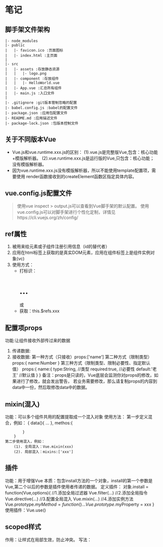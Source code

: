 # 笔记

## 脚手架文件架构
    |- node_modules
    |- public
    |   |- favicon.ico :页面图标
    |   |- index.html :主页面
    |
    |- src
    |   |- assets :存放静态资源
    |   |   |- logo.png
    |   |- component :存放组件
    |   |   |- HelloWorld.vue
    |   |- App.vue :汇总所有组件
    |   |- main.js :入口文件
    |
    |- .gitignore :git版本管制忽略的配置
    |- babel.config.js :babel的配置文件
    |- package.json :应用包配置文件
    |- README.md :应用描述文件
    |- package-lock.json :包版本控制文件

## 关于不同版本Vue
- Vue.js和vue.runtime.xxx.js的区别：
    (1).vue.js是完整版Vue,包含：核心功能+模版解析器。
    (2).vue.runtime.xxx.js是运行版的Vue,只包含：核心功能；没有模版解析器。
- 因为vue.runtime.xxx.js没有模版解析器，所以不能使用template配置项，需要使用
    render函数接收到的createElement函数区指定具体内容。

## vue.config.js配置文件
> 使用vue inspect > output.js可以查看到Vue脚手架的默认配置。
> 使用vue.config.js可以对脚手架进行个性化定制，详情见https://cli.vuejs.org/zh/config/

## ref属性
1. 被用来给元素或子组件注册引用信息（id的替代者）
2. 应用在html标签上获取的是真实DOM元素，应用在组件标签上是组件实例对象(vc)
3. 使用方式：
    - 打标识：<h1 ref="xxx">...</h1> 或 <School ref="xxx"></School>
    - 获取：this.$refs.xxx

## 配置项props
功能:让组件接收外部传过来的数据
1. 传递数据:<Demo name="xxx">
2. 接收数据:
    第一种方式（只接收）props:['name']
    第二种方式（限制类型）
        props:{
            name:Number
        }
    第三种方式（限制类型、限制必要性、指定默认值）
        props:{
            name:{
                type:String, //类型
                required:true, //必要性
                default:'老王' //默认值
            }
        }
    备注：props是只读的，Vue底层会监测你对props的修改，如果进行了修改，就会发出警告，
    若业务需要修改，那么请复制props的内容到data中一份，然后取修改data中的数据。

## mixin(混入)
功能：可以多个组件共用的配置提取成一个混入对象
使用方法：
    第一步定义混合，例如：
        {
            data(){
                ...
            },
            methos:{

            }
        }
    第二步使用混入，例如：
        (1). 全局混入：Vue.mixin(xxx)
        (2). 局部混入：mixins:['xxx']

## 插件
功能：用于增强Vue
本质：包含install方法的一个对象，install的第一个参数是Vue,第二个以后的参数是插件使用者传递的数据。
定义插件：
    对象.install = function(Vue,options){
        //1.添加全局过滤器
        Vue.filter(...)
        //2.添加全局指令
        Vue.directive(...)
        //3.配置全局混入
        Vue.mixin(...)
        //4.添加实例方法
        Vue.prototype.$myMethod = function(){...}
        Vue.prototype.$myProperty = xxx
    }
使用插件：Vue.use()

## scoped样式
作用：让样式在局部生效，防止冲突。
写法：<style scoped>

## 总结TodoList案例
1. 组件化编码流程：
    (1). 拆分静态组件：组件要按照功能点拆分，命名不要与html元素冲突。
    (2). 实现动态组件：考虑好数据的存放位置，数据是一个组件在用，还是一些组件在用：
    
    ​	1).  一个组件在用：放在组件自身即可。
    
    ​	2). 一些组件在用：放在他们共同的父组件上（**状态提升**）。
    
    (3).实现交互：从绑定事件开始。

2. props适用于：

   (1).父组件 ==> 子组件 通信

   (2).子组件 ==> 父组件 通信（要求父先给子一个函数）

3. 使用v-model时要切记：v-model绑定的值不能时props传过来的值，因为props是不可修改的！
4. props传过来的若是对象类型的值，修改对象中的属性时Vue不会报错，但不推荐这样做。

## webStorage

1. 存储内容大小一般5MB左右（不同浏览器不一样）

2. 浏览器端通过Window.sessionStorage和Window.loclStorage属性来实现本地存储机制。

3. 相关API:

   (1). xxxStorage.setItem('key','value');

   ​	该方法接受一个键和值作为参数，会把键值对添加到存储中，如果键名存在，则更新其对应的值。

   (2). xxxStorage.getItem('key');

   ​	该方法接受一个键名作为参数，返回键名对应的值。

   (3). xxxStorage.removeItem('key');

   ​	该方法接受一个键名作为参数，并把该键名从存储中删除。

   (4). xxxStorage.clear()

   ​	该方法会清空存储中的所有数据。

4. 备注：

   (1). sessionStorage存储的内容会随着浏览器关闭而消失

   (2). LocalStorage存储的内容，需要手动清除才会消失

## 组件的自定义事件

1. 一种组件间通信的方式，适用于：<strong style="color:red">子组件 ===> 父组件</strong>

2. 使用场景：A是父组件，B是子组件，B想给A传数据，那么就要在A中给B绑定自定义事件（<span style="color:red">事件的回调在A中</span>）。

3. 绑定自定义事件：

   1. 第一种方式，在父组件中：```<Demo @atguigu="test"/>```  或 ```<Demo v-on:atguigu="test"/>```

   2. 第二种方式，在父组件中：

      ```js
      <Demo ref="demo"/>
      ......
      mounted(){
         this.$refs.xxx.$on('atguigu',this.test)
      }
      ```

   3. 若想让自定义事件只能触发一次，可以使用```once```修饰符，或```$once```方法。

4. 触发自定义事件：```this.$emit('atguigu',数据)```		

5. 解绑自定义事件```this.$off('atguigu')```

6. 组件上也可以绑定原生DOM事件，需要使用```native```修饰符。

7. 注意：通过```this.$refs.xxx.$on('atguigu',回调)```绑定自定义事件时，回调<span style="color:red">要么配置在methods中</span>，<span style="color:red">要么用箭头函数</span>，否则this指向会出问题！

## 全局事件总线（GlobalEventBus）

1. 一种组件间通信的方式，适用于<span style="color:red">任意组件间通信</span>。

2. 安装全局事件总线：

   ```js
   new Vue({
   	......
   	beforeCreate() {
   		Vue.prototype.$bus = this //安装全局事件总线，$bus就是当前应用的vm
   	},
       ......
   }) 
   ```

3. 使用事件总线：

   1. 接收数据：A组件想接收数据，则在A组件中给$bus绑定自定义事件，事件的<span style="color:red">回调留在A组件自身。</span>

      ```js
      methods(){
        demo(data){......}
      }
      ......
      mounted() {
        this.$bus.$on('xxxx',this.demo)
      }
      ```

   2. 提供数据：```this.$bus.$emit('xxxx',数据)```

4. 最好在beforeDestroy钩子中，用$off去解绑<span style="color:red">当前组件所用到的</span>事件。

## 消息订阅与发布（pubsub）

1. 一种组件间通信的方式，适用于<span style="color:red">任意组件间通信</span>。

2. 使用步骤：

   1. 安装pubsub：```npm i pubsub-js```

   2. 引入: ```import pubsub from 'pubsub-js'```

   3. 接收数据：A组件想接收数据，则在A组件中订阅消息，订阅的<span style="color:red">回调留在A组件自身。</span>

      ```js
      methods(){
        demo(data){......}
      }
      ......
      mounted() {
        this.pid = pubsub.subscribe('xxx',this.demo) //订阅消息
      }
      ```

   4. 提供数据：```pubsub.publish('xxx',数据)```

   5. 最好在beforeDestroy钩子中，用```PubSub.unsubscribe(pid)```去<span style="color:red">取消订阅。</span>

   ## nextTick

1. 语法：```this.$nextTick(回调函数)```
2. 作用：在下一次 DOM 更新结束后执行其指定的回调。
3. 什么时候用：当改变数据后，要基于更新后的新DOM进行某些操作时，要在nextTick所指定的回调函数中执行。

## Vue封装的过度与动画

1. 作用：在插入、更新或移除 DOM元素时，在合适的时候给元素添加样式类名。

2. 图示：<img src="https://img04.sogoucdn.com/app/a/100520146/5990c1dff7dc7a8fb3b34b4462bd0105" style="width:60%" />

3. 写法：

   1. 准备好样式：

      - 元素进入的样式：
        1. v-enter：进入的起点
        2. v-enter-active：进入过程中
        3. v-enter-to：进入的终点
      - 元素离开的样式：
        1. v-leave：离开的起点
        2. v-leave-active：离开过程中
        3. v-leave-to：离开的终点

   2. 使用```<transition>```包裹要过度的元素，并配置name属性：

      ```vue
      <transition name="hello">
      	<h1 v-show="isShow">你好啊！</h1>
      </transition>
      ```

   3. 备注：若有多个元素需要过度，则需要使用：```<transition-group>```，且每个元素都要指定```key```值。